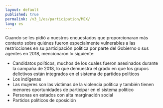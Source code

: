 ```yaml
---
layout: default
published: true
permalink: /v3_1/es/participation/MEX/
lang: es
---
```


Cuando se les pidió a nuestros encuestados que proporcionaran más contexto sobre quiénes fueron especialmente vulnerables a las restricciones en su participación política por parte del Gobierno o sus agentes en 2018, mencionaron lo siguiente:
-	Candidatos políticos, muchos de los cuales fueron asesinados durante la campaña de 2018, lo que demuestra el grado en que los grupos delictivos están integrados en el sistema de partidos políticos
-	Los indígenas
-	Las mujeres son las víctimas de la violencia política y también tienen menores oportunidades de participar en el sistema político
-	Personas en estados con alta marginación social
-	Partidos políticos de oposición

